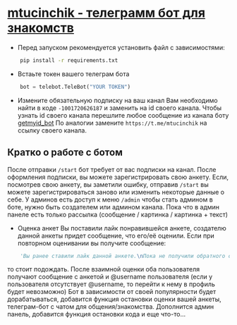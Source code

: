 # [mtucinchik - телеграмм бот для знакомств](https://t.me/mtucinchik)
- Перед запуском рекомендуется установить файл с зависимостями:
```Bash
    pip install -r requirements.txt
```

- Встаьте токен вашего телеграм бота
```Python
    bot = telebot.TeleBot("YOUR TOKEN")
```

- Измените обязательную подписку на ваш канал
Вам необходимо найти в коде `-1001720626187` и заменить на id своего канала.
Чтобы узнать id своего канала перешлите любое сообщение из канала боту [getmyid_bot](https://t.me/getmyid_bot)
По аналогии замените `https://t.me/mtucinchik` на ссылку своего канала.

## Кратко о работе с ботом
После отправки `/start` бот требует от вас подписки на канал. После оформления подписки, вы можете зарегистрировать свою анкету.
Если, посмотрев свою анкету, вы заметили ошибку, отправив `/start` вы можете зарегистрироваться заново или изменить некоторые данные о себе.
У админов есть доступ к меню `/admin` чтобы стать админом в боте, нужно быть создателем или админом канала. Пока что в админ панеле есть только рассылка (сообщение / картинка / картинка + текст)

- Оценка анкет
Вы поставили лайк понравившейся анкете, создателю данной анкеты придет сообщение, что его/её оценили. Если при повторном оценивании вы получите сообщение:
```Python
    'Вы ранее ставили лайк данной анкете.\nПока не получили обратного ответа от пользователя!\nОжидайте!'
```
то стоит подождать. После взаимной оценки оба пользователя получают сообщение с анкетой и @username пользователя (если у пользователя отсутствует @username, то перейти к нему в профиль будет невозможно)
Бот в зависимости от своей популярности будет дорабатываться, добавится функция остановки оценки вашей анкеты, телеграм-бот с чатом для общения/знакомства. Дополнится админ панель, добавится функция остановки кода и еще что-то...